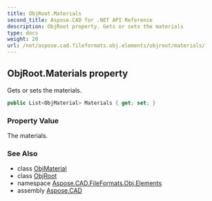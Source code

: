 ```yaml
---
title: ObjRoot.Materials
second_title: Aspose.CAD for .NET API Reference
description: ObjRoot property. Gets or sets the materials
type: docs
weight: 20
url: /net/aspose.cad.fileformats.obj.elements/objroot/materials/
---
```

## ObjRoot.Materials property

Gets or sets the materials.

```csharp
public List<ObjMaterial> Materials { get; set; }
```

### Property Value

The materials.

### See Also

* class [ObjMaterial](../../../aspose.cad.fileformats.obj.mtl/objmaterial/)
* class [ObjRoot](../)
* namespace [Aspose.CAD.FileFormats.Obj.Elements](../../../aspose.cad.fileformats.obj.elements/)
* assembly [Aspose.CAD](../../../)


